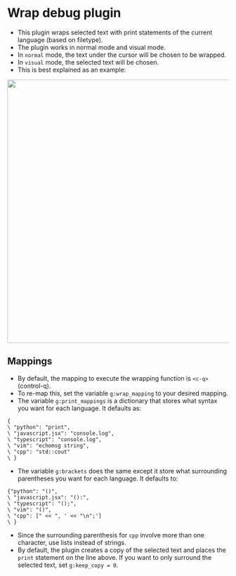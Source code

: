# Wrap debug plugin

- This plugin wraps selected text with print statements of the current language (based on filetype).
- The plugin works in normal mode and visual mode.
- In ``normal`` mode, the text under the cursor will be chosen to be wrapped.
- In ``visual`` mode, the selected text will be chosen.
- This is best explained as an example:

<img src="https://media.giphy.com/media/dyL10l9AM80FBQACdt/giphy.gif" width="600" height="600">

## Mappings
- By default, the mapping to execute the wrapping function is `<c-q>` (control-q).
- To re-map this, set the variable `g:wrap_mapping` to your desired mapping.
- The variable `g:print_mappings` is a dictionary that stores what syntax you want for each language. It defaults as:

```vim
{
\ "python": "print", 
\ "javascript.jsx": "console.log", 
\ "typescript": "console.log", 
\ "vim": "echomsg string", 
\ "cpp": "std::cout"
\ }
```

- The variable `g:brackets` does the same except it store what surrounding parentheses you want for each language. It defaults to:

```vim
{"python": "()", 
\ "javascript.jsx": "():", 
\ "typescript": "();", 
\ "vim": "()", 
\ "cpp": [" << ", ' << "\n";']
\ }
```
- Since the surrounding parenthesis for `cpp` involve more than one character, use lists instead of strings.
- By default, the plugin creates a copy of the selected text and places the `print` statement on the line above. If you want to only surround the selected text, set `g:keep_copy = 0`.

